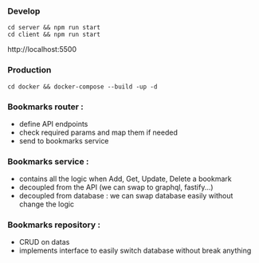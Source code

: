 ### Develop

```
cd server && npm run start
cd client && npm run start
```
http://localhost:5500


### Production

```
cd docker && docker-compose --build -up -d
```


### Bookmarks router :
- define API endpoints
- check required params and map them if needed
- send to bookmarks service


### Bookmarks service :
- contains all the logic when Add, Get, Update, Delete a bookmark
- decoupled from the API (we can swap to graphql, fastify...)
- decoupled from database : we can swap database easily without change the logic


### Bookmarks repository :
- CRUD on datas
- implements interface to easily switch database without break anything
